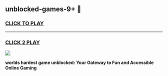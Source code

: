 
## unblocked-games-9+ 👋
<h3>
<a href="https://premium.freeplayer.one?title=unblocked-games-9+&ref=14F">CLICK TO PLAY</a></h3>
<hr>

<h3>
<a href="https://premium.freeplayer.one?title=unblocked-games-9+&ref=14F">CLICK 2 PLAY</a>
  
</h3>

<a href="https://premium.freeplayer.one?title=unblocked-games-9+&ref=12F/"><img src="https://clearcache.store/games.png"></a>


**worlds hardest game unblocked: Your Gateway to Fun and Accessible Online Gaming**
